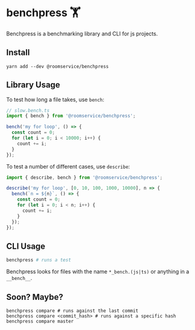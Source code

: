 # benchpress 🏋️‍

Benchpress is a benchmarking library and CLI for js projects.

## Install

```
yarn add --dev @roomservice/benchpress
```

## Library Usage

To test how long a file takes, use `bench`:

```ts
// slow.bench.ts
import { bench } from '@roomservice/benchpress';

bench('my for loop', () => {
  const count = 0;
  for (let i = 0; i < 10000; i++) {
    count += i;
  }
});
```

To test a number of different cases, use `describe`:

```ts
import { describe, bench } from '@roomservice/benchpress';

describe('my for loop', [0, 10, 100, 1000, 10000], n => {
  bench(`n = ${n}`, () => {
    const count = 0;
    for (let i = 0; i < n; i++) {
      count += i;
    }
  });
});
```

## CLI Usage

```bash
benchpress # runs a test
```

Benchpress looks for files with the name `*_bench.(js|ts)` or anything in a `__bench__`.

## Soon? Maybe?

```
benchpress compare # runs against the last commit
benchpress compare <commit_hash> # runs against a specific hash
benchpress compare master
```
